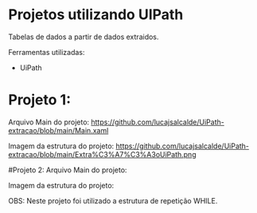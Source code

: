 # Projetos utilizando UIPath

Tabelas de dados a partir de dados extraidos.

Ferramentas utilizadas:
- UiPath

# Projeto 1:
Arquivo Main do projeto: https://github.com/lucajsalcalde/UiPath-extracao/blob/main/Main.xaml

Imagem da estrutura do projeto: https://github.com/lucajsalcalde/UiPath-extracao/blob/main/Extra%C3%A7%C3%A3oUiPath.png

#Projeto 2:
Arquivo Main do projeto:

Imagem da estrutura do projeto:

OBS: Neste projeto foi utilizado a estrutura de repetição WHILE.
